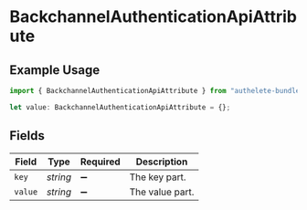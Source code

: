# BackchannelAuthenticationApiAttribute

## Example Usage

```typescript
import { BackchannelAuthenticationApiAttribute } from "authelete-bundled/models/operations";

let value: BackchannelAuthenticationApiAttribute = {};
```

## Fields

| Field              | Type               | Required           | Description        |
| ------------------ | ------------------ | ------------------ | ------------------ |
| `key`              | *string*           | :heavy_minus_sign: | The key part.      |
| `value`            | *string*           | :heavy_minus_sign: | The value part.    |